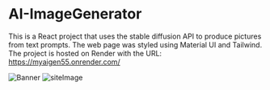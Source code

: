 # AI-ImageGenerator
This is a React project that uses the stable diffusion API to produce pictures from text prompts. The web page was styled using Material UI and Tailwind. The project is hosted on Render with the URL:
https://myaigen55.onrender.com/

![Banner](https://images.unsplash.com/photo-1498050108023-c5249f4df085?crop=entropy&cs=tinysrgb&fit=max&fm=jpg&ixid=MnwxOTcwMjR8MHwxfGFsbHwyfHx8fHx8fHwxNjM0NjY1NzMy&ixlib=rb-1.2.1&q=80&w=1080)
![siteImage](AI-ImageGenerator/siteImage.jpeg)


